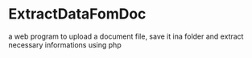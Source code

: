# ExtractDataFomDoc
 a web program to upload a document file, save it ina folder and extract necessary informations using php
